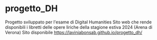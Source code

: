 # progetto_DH
Progetto sviluppato per l'esame di Digital Humanities
Sito web che rende disponibili i libretti delle opere liriche della stagione estiva 2024 (Arena di Verona)
Sito disponibile
 https://laviniabonsab.github.io/progetto_dh/
